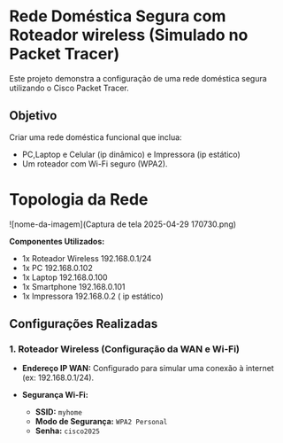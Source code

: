 # Rede Doméstica Segura com Roteador wireless (Simulado no Packet Tracer)

Este projeto demonstra a configuração de uma rede doméstica segura utilizando o Cisco Packet Tracer.

## Objetivo

Criar uma rede doméstica funcional que inclua:
* PC,Laptop e Celular (ip dinâmico)  e Impressora (ip estático)
* Um roteador com Wi-Fi seguro (WPA2).
# Topologia da Rede
![nome-da-imagem](Captura de tela 2025-04-29 170730.png)



**Componentes Utilizados:**
* 1x Roteador Wireless  192.168.0.1/24
* 1x PC                 192.168.0.102
* 1x Laptop             192.168.0.100
* 1x Smartphone         192.168.0.101
* 1x Impressora         192.168.0.2 ( ip estático)

## Configurações Realizadas

### 1. Roteador Wireless (Configuração da WAN e Wi-Fi)
* **Endereço IP WAN:** Configurado para simular uma conexão à internet (ex: 192.168.0.1/24).

 * **Segurança Wi-Fi:**
    * **SSID:** `myhome`
    * **Modo de Segurança:** `WPA2 Personal`
    * **Senha:** `cisco2025` 



